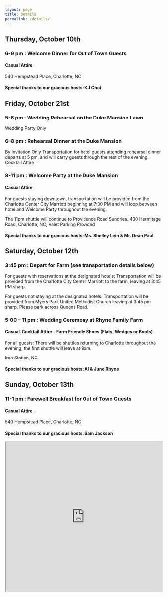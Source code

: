 ```yaml
---
layout: page
title: Details
permalink: /details/
---
```


## Thursday, October 10th

### 6-9 pm : Welcome Dinner for Out of Town Guests
#### Casual Attire
540 Hempstead Place, Charlotte, NC 

#### Special thanks to our gracious hosts: KJ Choi

## Friday, October 21st

### 5-6 pm : Wedding Rehearsal on the Duke Mansion Lawn
Wedding Party Only

### 6–8 pm : Rehearsal Dinner at the Duke Mansion
By Invitation Only
Transportation for hotel guests attending rehearsal dinner departs at 5 pm, and will carry guests through the rest of the evening.
Cocktail Attire

### 8-11 pm : Welcome Party at the Duke Mansion
#### Casual Attire
For guests staying downtown, transportation will be provided from the Charlotte Center City Marriott beginning at 7:30 PM and will loop between hotel and Welcome Party throughout the evening. 

The 11pm shuttle will continue to Providence Road Sundries.
400 Hermitage Road, Charlotte, NC, Valet Parking Provided

#### Special thanks to our gracious hosts: Ms. Shelley Lein & Mr. Dean Paul

## Saturday, October 12th
### 3:45 pm : Depart for Farm (see transportation details below)
For guests with reservations at the designated hotels: Transportation will be provided from the Charlotte City Center Marriott to the farm, leaving at 3:45 PM sharp.

For guests not staying at the designated hotels: Transportation will be provided from Myers Park United Methodist Church leaving at 3:45 pm sharp. Please park across Queens Road.

### 5:00 – 11 pm : Wedding Ceremony at Rhyne Family Farm
#### Casual-Cocktail Attire - Farm Friendly Shoes (Flats, Wedges or Boots)
For all guests: There will be shuttles returning to Charlotte throughout the evening, the first shuttle will leave at 9pm.

Iron Station, NC

#### Special thanks to our gracious hosts: Al & June Rhyne

## Sunday, October 13th
### 11-1 pm : Farewell Breakfast for Out of Town Guests
#### Casual Attire
540 Hempstead Place, Charlotte, NC

#### Special thanks to our gracious hosts: Sam Jackson


<iframe src="https://www.google.com/maps/d/embed?mid=1l-2KuiKD9YGM6nisbpKMbiqgCrjVUiKp&hl=en" width="100%" height="480"></iframe>

